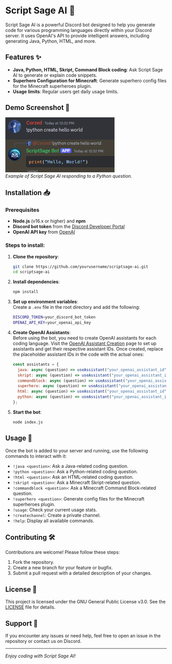 # Script Sage AI 🤖

Script Sage AI is a powerful Discord bot designed to help you generate code for various programming languages directly within your Discord server. It uses OpenAI's API to provide intelligent answers, including generating Java, Python, HTML, and more.

## Features ✨
- **Java, Python, HTML, Skript, Command Block coding**: Ask Script Sage AI to generate or explain code snippets.
- **Superhero Configuration for Minecraft**: Generate superhero config files for the Minecraft superheroes plugin.
- **Usage limits**: Regular users get daily usage limits.

## Demo Screenshot 📸
![Script Sage AI in Action](./demo.png)  
_Example of Script Sage AI responding to a Python question._

## Installation 📥

### Prerequisites
- **Node.js** (v16.x or higher) and **npm**
- **Discord bot token** from the [Discord Developer Portal](https://discord.com/developers/applications)
- **OpenAI API key** from [OpenAI](https://platform.openai.com/signup)

### Steps to install:

1. **Clone the repository**:
   ```bash
   git clone https://github.com/yourusername/scriptsage-ai.git
   cd scriptsage-ai
   ```

2. **Install dependencies**:
   ```bash
   npm install
   ```

3. **Set up environment variables**:  
   Create a `.env` file in the root directory and add the following:
   ```bash
   DISCORD_TOKEN=your_discord_bot_token
   OPENAI_API_KEY=your_openai_api_key
   ```

4. **Create OpenAI Assistants**:  
   Before using the bot, you need to create OpenAI assistants for each coding language. Visit the [OpenAI Assistant Creation](https://platform.openai.com/docs/guides/assistants) page to set up assistants and get their respective assistant IDs. Once created, replace the placeholder assistant IDs in the code with the actual ones:
   ```javascript
   const assistants = {
     java: async (question) => useAssistant("your_openai_assistant_id", question),
     skript: async (question) => useAssistant("your_openai_assistant_id", question),
     commandblock: async (question) => useAssistant("your_openai_assistant_id", question),
     superhero: async (question) => useAssistant("your_openai_assistant_id", question),
     html: async (question) => useAssistant("your_openai_assistant_id", question),
     python: async (question) => useAssistant("your_openai_assistant_id", question),
   };
   ```

5. **Start the bot**:
   ```bash
   node index.js
   ```

## Usage 🚀

Once the bot is added to your server and running, use the following commands to interact with it:

- `!java <question>`: Ask a Java-related coding question.
- `!python <question>`: Ask a Python-related coding question.
- `!html <question>`: Ask an HTML-related coding question.
- `!skript <question>`: Ask a Minecraft Skript-related question.
- `!commandblock <question>`: Ask a Minecraft Command Block-related question.
- `!superhero <question>`: Generate config files for the Minecraft superheroes plugin.
- `!usage`: Check your current usage stats.
- `!createchannel`: Create a private channel.
- `!help`: Display all available commands.

## Contributing 🛠️
Contributions are welcome! Please follow these steps:

1. Fork the repository.
2. Create a new branch for your feature or bugfix.
3. Submit a pull request with a detailed description of your changes.

## License 📄
This project is licensed under the GNU General Public License v3.0. See the [LICENSE](LICENSE) file for details.

## Support 💬
If you encounter any issues or need help, feel free to open an issue in the repository or contact us on Discord.

---

_Enjoy coding with Script Sage AI!_
